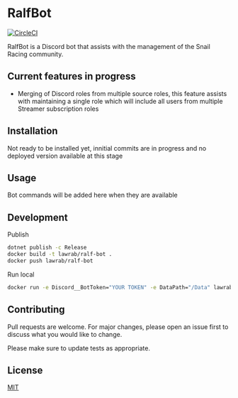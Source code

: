 # RalfBot
[![CircleCI](https://circleci.com/gh/lawrab/RalfBot.svg?style=svg)](https://circleci.com/gh/lawrab/RalfBot)

RalfBot is a Discord bot that assists with the management of the Snail Racing community.

## Current features in progress
* Merging of Discord roles from multiple source roles, this feature assists with maintaining a single role which will include all users from multiple Streamer subscription roles

## Installation

Not ready to be installed yet, innitial commits are in progress and no deployed version available at this stage

## Usage

Bot commands will be added here when they are available

## Development

Publish
```sh
dotnet publish -c Release
docker build -t lawrab/ralf-bot .
docker push lawrab/ralf-bot
```

Run local
```sh
docker run -e Discord__BotToken="YOUR TOKEN" -e DataPath="/Data" lawrab/ralf-bot
```

## Contributing
Pull requests are welcome. For major changes, please open an issue first to discuss what you would like to change.

Please make sure to update tests as appropriate.

## License
[MIT](https://choosealicense.com/licenses/mit/)